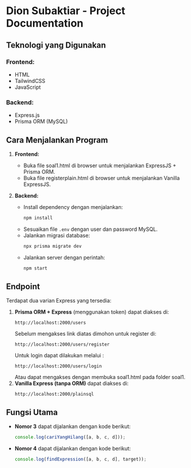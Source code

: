 # Dion Subaktiar - Project Documentation

## Teknologi yang Digunakan
### Frontend:
- HTML
- TailwindCSS
- JavaScript

### Backend:
- Express.js
- Prisma ORM (MySQL)

## Cara Menjalankan Program
1. **Frontend:**
   - Buka file soal1.html di browser untuk menjalankan ExpressJS + Prisma ORM.
   - Buka file registerplain.html di browser untuk menjalankan Vanilla ExpressJS.

2. **Backend:**
   - Install dependency dengan menjalankan:
     ```sh
     npm install
     ```
   - Sesuaikan file `.env` dengan user dan password MySQL.
   - Jalankan migrasi database:
     ```sh
     npx prisma migrate dev
     ```
   - Jalankan server dengan perintah:
     ```sh
     npm start
     ```

## Endpoint
Terdapat dua varian Express yang tersedia:
1. **Prisma ORM + Express** (menggunakan token) dapat diakses di:
   ```
   http://localhost:2000/users
   ```
   Sebelum mengakses link diatas dimohon untuk register di:
   ```
   http://localhost:2000/users/register
   ```
   Untuk login dapat dilakukan melalui :
    ```
   http://localhost:2000/users/login
   ```
   Atau dapat mengakses dengan membuka soal1.html pada folder soal1.
3. **Vanilla Express (tanpa ORM)** dapat diakses di:
   ```
   http://localhost:2000/plainsql
   ```

## Fungsi Utama
- **Nomor 3** dapat dijalankan dengan kode berikut:
  ```js
  console.log(cariYangHilang([a, b, c, d]));
  ```
- **Nomor 4** dapat dijalankan dengan kode berikut:
  ```js
  console.log(findExpression([a, b, c, d], target));
  ```
